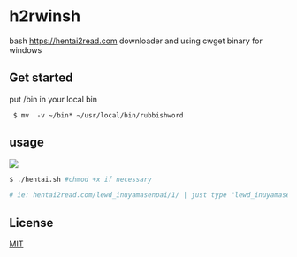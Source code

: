 # h2rwinsh
bash https://hentai2read.com downloader and using cwget binary for windows

Get started
----
put /bin in your local bin

     $ mv  -v ~/bin* ~/usr/local/bin/rubbishword  

## usage
![](https://1.bp.blogspot.com/-Rv5kzibe_o8/XU3SRZvCD_I/AAAAAAAAJoI/-DIkfJp1prkjUw_ImmFNfnziKVmN3ML8QCLcBGAs/s1600/Screenshot_70.png)
```sh
$ ./hentai.sh #chmod +x if necessary
```  

```php
# ie: hentai2read.com/lewd_inuyamasenpai/1/ | just type "lewd_inuyamasenpai/1/"
```  

## License
[MIT](https://choosealicense.com/licenses/mit/)